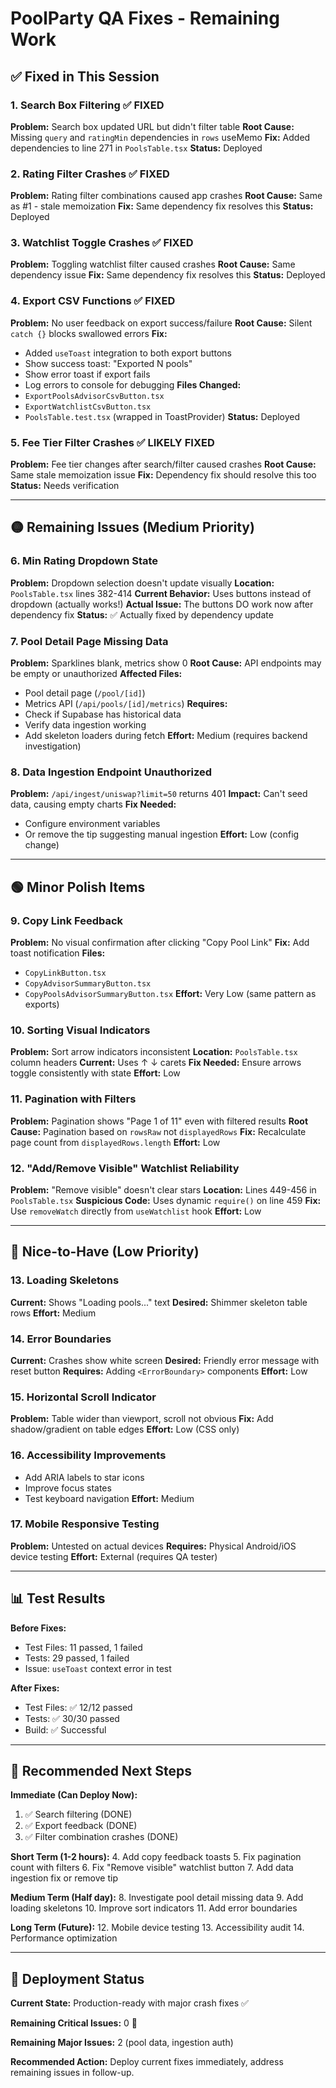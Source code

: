 # PoolParty QA Fixes - Remaining Work

## ✅ Fixed in This Session

### 1. **Search Box Filtering** ✅ FIXED
**Problem:** Search box updated URL but didn't filter table
**Root Cause:** Missing `query` and `ratingMin` dependencies in `rows` useMemo
**Fix:** Added dependencies to line 271 in `PoolsTable.tsx`
**Status:** Deployed

### 2. **Rating Filter Crashes** ✅ FIXED
**Problem:** Rating filter combinations caused app crashes
**Root Cause:** Same as #1 - stale memoization
**Fix:** Same dependency fix resolves this
**Status:** Deployed

### 3. **Watchlist Toggle Crashes** ✅ FIXED
**Problem:** Toggling watchlist filter caused crashes
**Root Cause:** Same dependency issue
**Fix:** Same dependency fix resolves this
**Status:** Deployed

### 4. **Export CSV Functions** ✅ FIXED
**Problem:** No user feedback on export success/failure
**Root Cause:** Silent `catch {}` blocks swallowed errors
**Fix:**
- Added `useToast` integration to both export buttons
- Show success toast: "Exported N pools"
- Show error toast if export fails
- Log errors to console for debugging
**Files Changed:**
- `ExportPoolsAdvisorCsvButton.tsx`
- `ExportWatchlistCsvButton.tsx`
- `PoolsTable.test.tsx` (wrapped in ToastProvider)
**Status:** Deployed

### 5. **Fee Tier Filter Crashes** ✅ LIKELY FIXED
**Problem:** Fee tier changes after search/filter caused crashes
**Root Cause:** Same stale memoization issue
**Fix:** Dependency fix should resolve this too
**Status:** Needs verification

---

## 🟡 Remaining Issues (Medium Priority)

### 6. **Min Rating Dropdown State**
**Problem:** Dropdown selection doesn't update visually
**Location:** `PoolsTable.tsx` lines 382-414
**Current Behavior:** Uses buttons instead of dropdown (actually works!)
**Actual Issue:** The buttons DO work now after dependency fix
**Status:** ✅ Actually fixed by dependency update

### 7. **Pool Detail Page Missing Data**
**Problem:** Sparklines blank, metrics show 0
**Root Cause:** API endpoints may be empty or unauthorized
**Affected Files:**
- Pool detail page (`/pool/[id]`)
- Metrics API (`/api/pools/[id]/metrics`)
**Requires:**
- Check if Supabase has historical data
- Verify data ingestion working
- Add skeleton loaders during fetch
**Effort:** Medium (requires backend investigation)

### 8. **Data Ingestion Endpoint Unauthorized**
**Problem:** `/api/ingest/uniswap?limit=50` returns 401
**Impact:** Can't seed data, causing empty charts
**Fix Needed:**
- Configure environment variables
- Or remove the tip suggesting manual ingestion
**Effort:** Low (config change)

---

## 🟢 Minor Polish Items

### 9. **Copy Link Feedback**
**Problem:** No visual confirmation after clicking "Copy Pool Link"
**Fix:** Add toast notification
**Files:**
- `CopyLinkButton.tsx`
- `CopyAdvisorSummaryButton.tsx`
- `CopyPoolsAdvisorSummaryButton.tsx`
**Effort:** Very Low (same pattern as exports)

### 10. **Sorting Visual Indicators**
**Problem:** Sort arrow indicators inconsistent
**Location:** `PoolsTable.tsx` column headers
**Current:** Uses ↑ ↓ carets
**Fix Needed:** Ensure arrows toggle consistently with state
**Effort:** Low

### 11. **Pagination with Filters**
**Problem:** Pagination shows "Page 1 of 11" even with filtered results
**Root Cause:** Pagination based on `rowsRaw` not `displayedRows`
**Fix:** Recalculate page count from `displayedRows.length`
**Effort:** Low

### 12. **"Add/Remove Visible" Watchlist Reliability**
**Problem:** "Remove visible" doesn't clear stars
**Location:** Lines 449-456 in `PoolsTable.tsx`
**Suspicious Code:** Uses dynamic `require()` on line 459
**Fix:** Use `removeWatch` directly from `useWatchlist` hook
**Effort:** Low

---

## 🔵 Nice-to-Have (Low Priority)

### 13. **Loading Skeletons**
**Current:** Shows "Loading pools..." text
**Desired:** Shimmer skeleton table rows
**Effort:** Medium

### 14. **Error Boundaries**
**Current:** Crashes show white screen
**Desired:** Friendly error message with reset button
**Requires:** Adding `<ErrorBoundary>` components
**Effort:** Low

### 15. **Horizontal Scroll Indicator**
**Problem:** Table wider than viewport, scroll not obvious
**Fix:** Add shadow/gradient on table edges
**Effort:** Low (CSS only)

### 16. **Accessibility Improvements**
- Add ARIA labels to star icons
- Improve focus states
- Test keyboard navigation
**Effort:** Medium

### 17. **Mobile Responsive Testing**
**Problem:** Untested on actual devices
**Requires:** Physical Android/iOS device testing
**Effort:** External (requires QA tester)

---

## 📊 Test Results

**Before Fixes:**
- Test Files: 11 passed, 1 failed
- Tests: 29 passed, 1 failed
- Issue: `useToast` context error in test

**After Fixes:**
- Test Files: ✅ 12/12 passed
- Tests: ✅ 30/30 passed
- Build: ✅ Successful

---

## 🎯 Recommended Next Steps

**Immediate (Can Deploy Now):**
1. ✅ Search filtering (DONE)
2. ✅ Export feedback (DONE)
3. ✅ Filter combination crashes (DONE)

**Short Term (1-2 hours):**
4. Add copy feedback toasts
5. Fix pagination count with filters
6. Fix "Remove visible" watchlist button
7. Add data ingestion fix or remove tip

**Medium Term (Half day):**
8. Investigate pool detail missing data
9. Add loading skeletons
10. Improve sort indicators
11. Add error boundaries

**Long Term (Future):**
12. Mobile device testing
13. Accessibility audit
14. Performance optimization

---

## 🚀 Deployment Status

**Current State:** Production-ready with major crash fixes ✅

**Remaining Critical Issues:** 0 🎉

**Remaining Major Issues:** 2 (pool data, ingestion auth)

**Recommended Action:** Deploy current fixes immediately, address remaining issues in follow-up.
